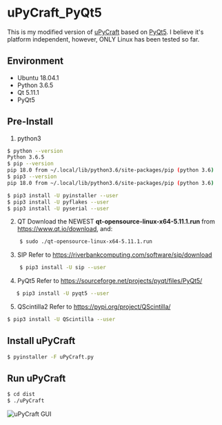 # uPyCraft_PyQt5
This is my modified version of [uPyCraft](https://github.com/DFRobot/uPyCraft) based on [PyQt5](https://sourceforge.net/projects/pyqt/files/PyQt5/). I believe it's platform independent, however, ONLY Linux has been tested so far.

## Environment
* Ubuntu 18.04.1
* Python 3.6.5
* Qt 5.11.1
* PyQt5

## Pre-Install

1. python3
```bash
$ python --version
Python 3.6.5
$ pip --version
pip 18.0 from ~/.local/lib/python3.6/site-packages/pip (python 3.6)
$ pip3 --version
pip 18.0 from ~/.local/lib/python3.6/site-packages/pip (python 3.6)

$ pip3 install -U pyinstaller --user
$ pip3 install -U pyflakes --user
$ pip3 install -U pyserial --user
```

2. QT
Download the NEWEST **qt-opensource-linux-x64-5.11.1.run** from https://www.qt.io/download, and:
```bash
    $ sudo ./qt-opensource-linux-x64-5.11.1.run
```

3. SIP
Refer to https://riverbankcomputing.com/software/sip/download
```bash
    $ pip3 install -U sip --user
```
        
4. PyQt5
Refer to https://sourceforge.net/projects/pyqt/files/PyQt5/
```bash
   $ pip3 install -U pyqt5 --user
```

5. QScintilla2
Refer to https://pypi.org/project/QScintilla/
```bash
$ pip3 install -U QScintilla --user
```


## Install uPyCraft

```bash
$ pyinstaller -F uPyCraft.py
```


## Run uPyCraft
```bash
$ cd dist
$ ./uPyCraft
```

![uPyCraft GUI](https://raw.githubusercontent.com/LongerVision/Resource/master/uPyCraft/uPyCraft.jpg)



